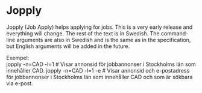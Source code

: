 # Jopply
Jopply (Job Apply) helps applying for jobs. This is a very early release and everything will change. The rest of the text is in Swedish. The command-line arguments are also in Swedish and is the same as in the specification, but English arguments will be added in the future.

Exempel:  
jopply -n=CAD -l=1 # Visar annonsid för jobbannonser i Stockholms län som innehåller CAD. 
jopply -n=CAD -l=1 -e # Visar annonsid och e-postadress för jobbannonser i Stockholms län som innehåller CAD och som är sökbara via e-post.
